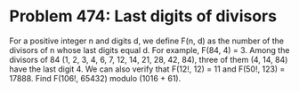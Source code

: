 # Problem 474: Last digits of divisors
For a positive integer n and digits d, we define F(n, d) as the number
of the divisors of n whose last digits equal d. For example, F(84, 4) =
3. Among the divisors of 84 (1, 2, 3, 4, 6, 7, 12, 14, 21, 28, 42, 84),
three of them (4, 14, 84) have the last digit 4. We can also verify that
F(12!, 12) = 11 and F(50!, 123) = 17888. Find F(106!, 65432) modulo
(1016 + 61).
